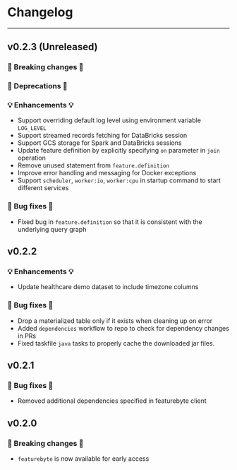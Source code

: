 # Changelog

---

## v0.2.3 (Unreleased)

### 🛑 Breaking changes 🛑
### 🚩 Deprecations 🚩
### 💡 Enhancements 💡

+ Support overriding default log level using environment variable `LOG_LEVEL`
+ Support streamed records fetching for DataBricks session
+ Support GCS storage for Spark and DataBricks sessions
+ Update feature definition by explicitly specifying `on` parameter in `join` operation
+ Remove unused statement from `feature.definition`
+ Improve error handling and messaging for Docker exceptions
+ Support `scheduler`, `worker:io`, `worker:cpu` in startup command to start different services

### 🧰 Bug fixes 🧰

+ Fixed bug in `feature.definition` so that it is consistent with the underlying query graph


## v0.2.2

### 💡 Enhancements 💡

+ Update healthcare demo dataset to include timezone columns

### 🧰 Bug fixes 🧰

+ Drop a materialized table only if it exists when cleaning up on error
+ Added `dependencies` workflow to repo to check for dependency changes in PRs
+ Fixed taskfile `java` tasks to properly cache the downloaded jar files.

## v0.2.1

### 🧰 Bug fixes 🧰

* Removed additional dependencies specified in featurebyte client


## v0.2.0

### 🛑 Breaking changes 🛑

+ `featurebyte` is now available for early access
